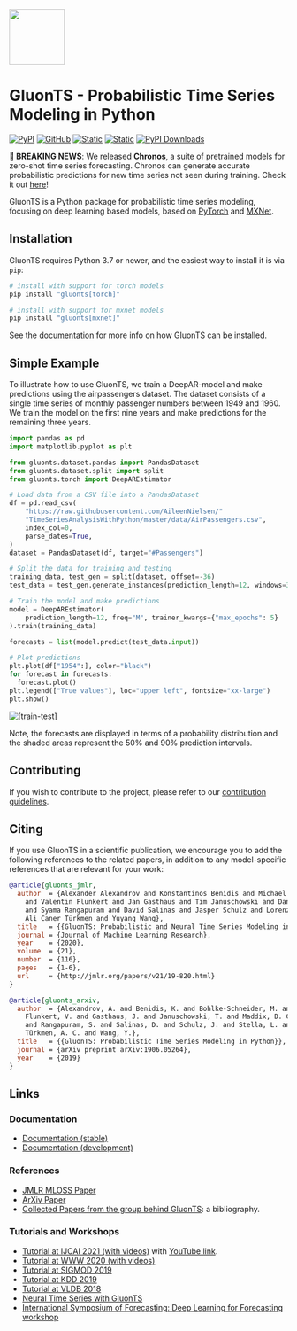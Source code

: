 <img class="hide-on-website" height="100px" src="https://ts.gluon.ai/dev/_static/gluonts.svg">

# GluonTS - Probabilistic Time Series Modeling in Python

[![PyPI](https://img.shields.io/pypi/v/gluonts.svg?style=flat-square&color=b75347)](https://pypi.org/project/gluonts/)
[![GitHub](https://img.shields.io/github/license/awslabs/gluonts.svg?style=flat-square&color=df7e66)](./LICENSE)
[![Static](https://img.shields.io/static/v1?label=docs&message=stable&color=edc775&style=flat-square)](https://ts.gluon.ai/)
[![Static](https://img.shields.io/static/v1?label=docs&message=dev&color=edc775&style=flat-square)](https://ts.gluon.ai/dev/)
[![PyPI Downloads](https://img.shields.io/pypi/dm/gluonts?style=flat-square&color=94b594)](https://pepy.tech/project/gluonts)

**📢 BREAKING NEWS**: We released **Chronos**, a suite of pretrained models for zero-shot time series forecasting. Chronos can generate accurate probabilistic predictions for new time series not seen during training. Check it out [here](https://github.com/amazon-science/chronos-forecasting)!

GluonTS is a Python package for probabilistic time series modeling, focusing on deep learning based models,
based on [PyTorch](https://pytorch.org) and [MXNet](https://mxnet.apache.org).


## Installation

GluonTS requires Python 3.7 or newer, and the easiest way to install it is via
`pip`:

```bash
# install with support for torch models
pip install "gluonts[torch]"

# install with support for mxnet models
pip install "gluonts[mxnet]"
```

See the [documentation](https://ts.gluon.ai/stable/getting_started/install.html)
for more info on how GluonTS can be installed.

## Simple Example

To illustrate how to use GluonTS, we train a DeepAR-model and make predictions
using the airpassengers dataset. The dataset consists of a single time
series of monthly passenger numbers between 1949 and 1960. We train the model
on the first nine years and make predictions for the remaining three years.

```py
import pandas as pd
import matplotlib.pyplot as plt

from gluonts.dataset.pandas import PandasDataset
from gluonts.dataset.split import split
from gluonts.torch import DeepAREstimator

# Load data from a CSV file into a PandasDataset
df = pd.read_csv(
    "https://raw.githubusercontent.com/AileenNielsen/"
    "TimeSeriesAnalysisWithPython/master/data/AirPassengers.csv",
    index_col=0,
    parse_dates=True,
)
dataset = PandasDataset(df, target="#Passengers")

# Split the data for training and testing
training_data, test_gen = split(dataset, offset=-36)
test_data = test_gen.generate_instances(prediction_length=12, windows=3)

# Train the model and make predictions
model = DeepAREstimator(
    prediction_length=12, freq="M", trainer_kwargs={"max_epochs": 5}
).train(training_data)

forecasts = list(model.predict(test_data.input))

# Plot predictions
plt.plot(df["1954":], color="black")
for forecast in forecasts:
  forecast.plot()
plt.legend(["True values"], loc="upper left", fontsize="xx-large")
plt.show()
```

![[train-test]](https://ts.gluon.ai/static/README/forecasts.png)

Note, the forecasts are displayed in terms of a probability distribution and
the shaded areas represent the 50% and 90% prediction intervals.


## Contributing

If you wish to contribute to the project, please refer to our
[contribution guidelines](https://github.com/awslabs/gluonts/tree/dev/CONTRIBUTING.md).

## Citing

If you use GluonTS in a scientific publication, we encourage you to add the following references to the related papers,
in addition to any model-specific references that are relevant for your work:

```bibtex
@article{gluonts_jmlr,
  author  = {Alexander Alexandrov and Konstantinos Benidis and Michael Bohlke-Schneider
    and Valentin Flunkert and Jan Gasthaus and Tim Januschowski and Danielle C. Maddix
    and Syama Rangapuram and David Salinas and Jasper Schulz and Lorenzo Stella and
    Ali Caner Türkmen and Yuyang Wang},
  title   = {{GluonTS: Probabilistic and Neural Time Series Modeling in Python}},
  journal = {Journal of Machine Learning Research},
  year    = {2020},
  volume  = {21},
  number  = {116},
  pages   = {1-6},
  url     = {http://jmlr.org/papers/v21/19-820.html}
}
```

```bibtex
@article{gluonts_arxiv,
  author  = {Alexandrov, A. and Benidis, K. and Bohlke-Schneider, M. and
    Flunkert, V. and Gasthaus, J. and Januschowski, T. and Maddix, D. C.
    and Rangapuram, S. and Salinas, D. and Schulz, J. and Stella, L. and
    Türkmen, A. C. and Wang, Y.},
  title   = {{GluonTS: Probabilistic Time Series Modeling in Python}},
  journal = {arXiv preprint arXiv:1906.05264},
  year    = {2019}
}
```

## Links

### Documentation

* [Documentation (stable)](https://ts.gluon.ai/stable/)
* [Documentation (development)](https://ts.gluon.ai/dev/)

### References

* [JMLR MLOSS Paper](http://www.jmlr.org/papers/v21/19-820.html)
* [ArXiv Paper](https://arxiv.org/abs/1906.05264)
* [Collected Papers from the group behind GluonTS](https://github.com/awslabs/gluonts/tree/dev/REFERENCES.md): a bibliography.

### Tutorials and Workshops

* [Tutorial at IJCAI 2021 (with videos)](https://lovvge.github.io/Forecasting-Tutorial-IJCAI-2021/) with [YouTube link](https://youtu.be/AB3I9pdT46c). 
* [Tutorial at WWW 2020 (with videos)](https://lovvge.github.io/Forecasting-Tutorial-WWW-2020/)
* [Tutorial at SIGMOD 2019](https://lovvge.github.io/Forecasting-Tutorials/SIGMOD-2019/)
* [Tutorial at KDD 2019](https://lovvge.github.io/Forecasting-Tutorial-KDD-2019/)
* [Tutorial at VLDB 2018](https://lovvge.github.io/Forecasting-Tutorial-VLDB-2018/)
* [Neural Time Series with GluonTS](https://youtu.be/beEJMIt9xJ8)
* [International Symposium of Forecasting: Deep Learning for Forecasting workshop](https://lostella.github.io/ISF-2020-Deep-Learning-Workshop/)
